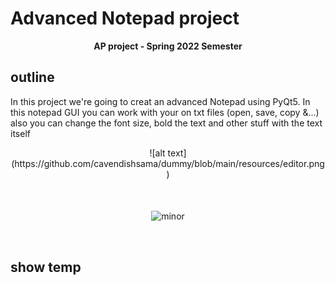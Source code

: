 # Advanced Notepad project
<p  align="center"> <b>AP project - Spring 2022 Semester </b> </p>

## outline
In this project we're going to creat an advanced Notepad using PyQt5. In this notepad GUI you can work with your on txt files (open, save, copy &...) also you can change the font size, bold the text and other stuff with the text itself
<p align="center">
![alt text](https://github.com/cavendishsama/dummy/blob/main/resources/editor.png)
</p>
<br>
<p align="center">
<img src="resources/edit.png" alt="minor"
title="plot" width="500" align="middle" />
</p>
<br>


## show temp

